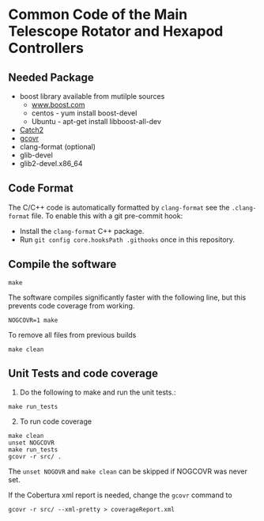 # Common Code of the Main Telescope Rotator and Hexapod Controllers

## Needed Package

- boost library available from mutilple sources
  - www.boost.com
  - centos - yum install boost-devel
  - Ubuntu - apt-get install libboost-all-dev
- [Catch2](https://https://github.com/catchorg/Catch2)
- [gcovr](https://github.com/gcovr)  
- clang-format (optional)
- glib-devel
- glib2-devel.x86_64

## Code Format

The C/C++ code is automatically formatted by `clang-format` see the `.clang-format` file.
To enable this with a git pre-commit hook:

- Install the `clang-format` C++ package.
- Run `git config core.hooksPath .githooks` once in this repository.

## Compile the software

```
make
```

The software compiles significantly faster with the following line, but this 
prevents code coverage from working.

```
NOGCOVR=1 make
```

To remove all files from previous builds

```
make clean
```


## Unit Tests and code coverage

1. Do the following to make and run the unit tests.:

```
make run_tests
```

2. To run code coverage 

``` 
make clean
unset NOGCOVR
make run_tests
gcovr -r src/ .
```
The `unset NOGOVR` and `make clean` can be skipped if NOGCOVR was never set.

If the Cobertura xml report is needed, change the `gcovr` command to
```
gcovr -r src/ --xml-pretty > coverageReport.xml
```

